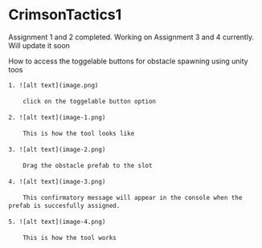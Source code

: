# CrimsonTactics1

Assignment 1 and 2 completed.
Working on Assignment 3 and 4 currently.
Will update it soon


How to access the toggelable buttons for obstacle spawning using unity toos

    1. ![alt text](image.png)

        click on the toggelable button option

    2. ![alt text](image-1.png) 

        This is how the tool looks like

    3. ![alt text](image-2.png)

        Drag the obstacle prefab to the slot

    4. ![alt text](image-3.png)

        This confirmatory message will appear in the console when the prefab is succesfully assigned.

    5. ![alt text](image-4.png)

        This is how the tool works
